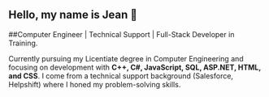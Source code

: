 ## Hello, my name is Jean 👋

##Computer Engineer | Technical Support | Full-Stack Developer in Training. <br/>

Currently pursuing my Licentiate degree in Computer Engineering and focusing on development with **C++, C#, JavaScript, SQL, ASP.NET, HTML, and CSS**. I come from a technical support background (Salesforce, Helpshift) where I honed my problem-solving skills.<br/>
